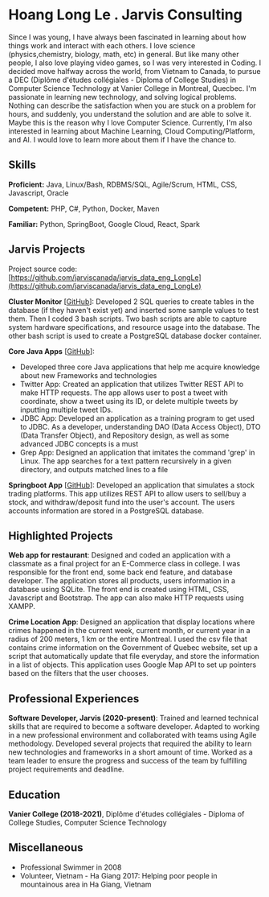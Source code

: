# Hoang Long Le . Jarvis Consulting

Since I was young, I have always been fascinated in learning about how things work and interact with each others. I love science (physics,chemistry, biology, math, etc) in general. But like many other people, I also love playing video games, so I was very interested in Coding. I decided move halfway across the world, from Vietnam to Canada, to pursue a DEC (Diplôme d'études collégiales - Diploma of College Studies) in Computer Science Technology at Vanier College in Montreal, Quecbec. I'm passionate in learning new technology, and solving logical problems. Nothing can describe the satisfaction when you are stuck on a problem for hours, and suddenly, you understand the solution and are able to solve it. Maybe this is the reason why I love Computer Science. Currently, I'm also interested in learning about Machine Learning, Cloud Computing/Platform, and AI. I would love to learn more about them if I have the chance to.

## Skills

**Proficient:** Java, Linux/Bash, RDBMS/SQL, Agile/Scrum, HTML, CSS, Javascript, Oracle

**Competent:** PHP, C#, Python, Docker, Maven

**Familiar:** Python, SpringBoot, Google Cloud, React, Spark

## Jarvis Projects

Project source code: [https://github.com/jarviscanada/jarvis_data_eng_LongLe](https://github.com/jarviscanada/jarvis_data_eng_LongLe)


**Cluster Monitor** [[GitHub](https://github.com/jarviscanada/jarvis_data_eng_LongLe/tree/master/linux_sql)]: Developed 2 SQL queries to create tables in the database (if they haven't exist yet) and inserted some sample values to test them. Then I coded 3 bash scripts. Two bash scripts are able to capture system hardware specifications, and resource usage into the database.  The other bash script is used to create a PostgreSQL database docker container.

**Core Java Apps** [[GitHub](https://github.com/jarviscanada/jarvis_data_eng_LongLe/tree/master/core_java)]:
      
  - Developed three core Java applications that help me acquire knowledge about new Frameworks and technologies
  - Twitter App: Created an application that utilizes Twitter REST API to make HTTP requests. The app allows user to post a tweet with coordinate, show a tweet using its ID, or delete multiple tweets by inputting multiple tweet IDs.
  - JDBC App: Developed an application as a training program to get used to JDBC. As a developer, understanding DAO (Data Access Object), DTO (Data Transfer Object), and Repository design, as well as some advanced JDBC concepts is a must
  - Grep App: Designed an application that imitates the command 'grep' in Linux. The app searches for a text pattern recursively in a given directory, and outputs matched lines to a file

**Springboot App** [[GitHub](https://github.com/jarviscanada/jarvis_data_eng_LongLe/tree/master/springboot)]: Developed an application that simulates a stock trading platforms. This app utilizes REST API to allow users to sell/buy a stock, and withdraw/deposit fund into the user's account. The users accounts information are stored in a PostgreSQL database.


## Highlighted Projects
**Web app for restaurant**: Designed and coded an application with a classmate as a final project for an E-Commerce class in college. I was responsible for the front end, some back end feature, and database developer. The application stores all products, users information in a database using SQLite. The front end is created using HTML, CSS, Javascript and Bootstrap. The app can also make HTTP requests using XAMPP.

**Crime Location App**: Designed an application that display locations where crimes happened in the current week, current month, or current year in a radius of 200 meters, 1 km or the entire Montreal. I used the csv file that contains crime information on the Government of Quebec website, set up a script that automatically update that file everyday, and store the information in a list of objects. This application uses Google Map API to set up pointers based on the filters that the user chooses.


## Professional Experiences

**Software Developer, Jarvis (2020-present)**:  Trained and learned technical skills that are required to become a software developer. Adapted to working in a new professional environment and collaborated with teams using Agile methodology. Developed several projects that required the ability to learn new technologies and frameworks in a short amount of time. Worked as a team leader to ensure the progress and success of the team by fulfilling project requirements and deadline.


## Education
**Vanier College (2018-2021)**, Diplôme d'études collégiales - Diploma of College Studies, Computer Science Technology


## Miscellaneous
- Professional Swimmer in 2008
- Volunteer, Vietnam - Ha Giang 2017: Helping poor people in mountainous area in Ha Giang, Vietnam